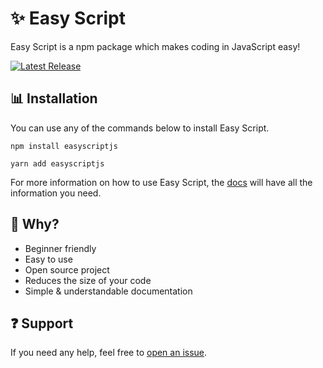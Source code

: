 # ✨ Easy Script
Easy Script is a npm package which makes coding in JavaScript easy!

[![Latest Release](https://img.shields.io/github/v/release/easyscriptjs/easyscript?style=for-the-badge)](https://github.com/EasyScriptJS/EasyScript/releases/latest)

## 📊 Installation
You can use any of the commands below to install Easy Script.

```
npm install easyscriptjs
```

```
yarn add easyscriptjs
```

For more information on how to use Easy Script, the [docs](https://easyscript.dev) will have all the information you need.

## 🤔 Why?
- Beginner friendly
- Easy to use
- Open source project
- Reduces the size of your code
- Simple & understandable documentation

## ❓ Support
If you need any help, feel free to [open an issue](https://github.com/EasyScriptJS/EasyScript/issues/new/choose).
